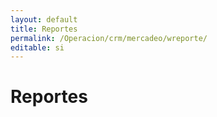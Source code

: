 ```yaml
---
layout: default
title: Reportes
permalink: /Operacion/crm/mercadeo/wreporte/
editable: si
---
```


# Reportes

